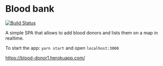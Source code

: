 # Blood bank

[![Build Status](https://travis-ci.org/ayush000/blood_bank.svg?branch=master)](https://travis-ci.org/ayush000/blood_bank)

A simple SPA that allows to add blood donors and lists them on a map in realtime.

To start the app: `yarn start` and open `localhost:3000`

https://blood-donor1.herokuapp.com/
